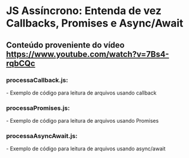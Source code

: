 <!-- Title -->
# JS Assíncrono: Entenda de vez Callbacks, Promises e Async/Await 
## Conteúdo proveniente do vídeo  https://www.youtube.com/watch?v=7Bs4-rqbCQc

### processaCallback.js:
<p >
    - Exemplo de código para leitura de arquivos usando callback

    
</p>

### processaPromises.js:
<p >
    - Exemplo de código para leitura de arquivos usando Promises

    
</p>


### processaAsyncAwait.js:
<p >
    - Exemplo de código para leitura de arquivos usando async/await

    
</p>



